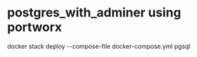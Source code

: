 # postgres_with_adminer using portworx

docker stack deploy --compose-file docker-compose.yml pgsql


